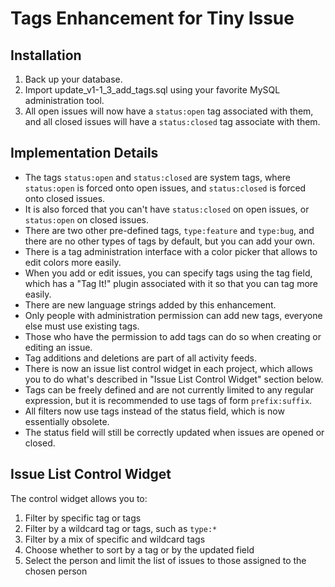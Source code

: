 # Tags Enhancement for Tiny Issue

## Installation

1. Back up your database.
2. Import update_v1-1_3_add_tags.sql using your favorite MySQL administration tool.
3. All open issues will now have a `status:open` tag associated with them, and all closed issues will have a `status:closed` tag associate with them.

## Implementation Details

- The tags `status:open` and `status:closed` are system tags, where `status:open` is forced onto open issues, and `status:closed` is forced onto closed issues.
- It is also forced that you can't have `status:closed` on open issues, or `status:open` on closed issues.
- There are two other pre-defined tags, `type:feature` and `type:bug`, and there are no other types of tags by default, but you can add your own.
- There is a tag administration interface with a color picker that allows to edit colors more easily.
- When you add or edit issues, you can specify tags using the tag field, which has a "Tag It!" plugin associated with it so that you can tag more easily.
- There are new language strings added by this enhancement.
- Only people with administration permission can add new tags, everyone else must use existing tags.
- Those who have the permission to add tags can do so when creating or editing an issue.
- Tag additions and deletions are part of all activity feeds.
- There is now an issue list control widget in each project, which allows you to do what's described in "Issue List Control Widget" section below.
- Tags can be freely defined and are not currently limited to any regular expression, but it is recommended to use tags of form `prefix:suffix`.
- All filters now use tags instead of the status field, which is now essentially obsolete.
- The status field will still be correctly updated when issues are opened or closed.

## Issue List Control Widget

The control widget allows you to:

1. Filter by specific tag or tags
2. Filter by a wildcard tag or tags, such as `type:*`
3. Filter by a mix of specific and wildcard tags
3. Choose whether to sort by a tag or by the updated field
4. Select the person and limit the list of issues to those assigned to the chosen person